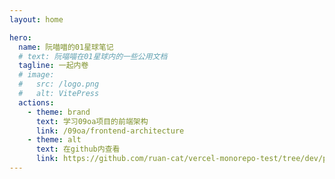 ```yaml
---
layout: home

hero:
  name: 阮喵喵的01星球笔记
  # text: 阮喵喵在01星球内的一些公用文档
  tagline: 一起内卷
  # image:
  #   src: /logo.png
  #   alt: VitePress
  actions:
    - theme: brand
      text: 学习09oa项目的前端架构
      link: /09oa/frontend-architecture
    - theme: alt
      text: 在github内查看
      link: https://github.com/ruan-cat/vercel-monorepo-test/tree/dev/packages/docs-01-star
---
```

